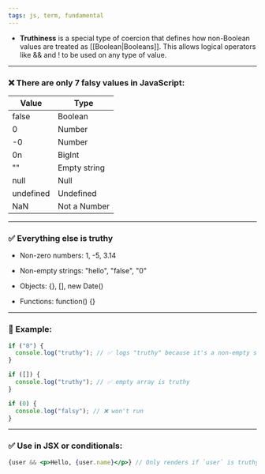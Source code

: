 ```yaml
---
tags: js, term, fundamental
---
```


- **Truthiness** is a special type of coercion that defines how non-Boolean values are treated as [[Boolean|Booleans]]. This allows logical operators like && and ! to be used on any type of value.

---

### **❌ There are only 7 falsy values in JavaScript:**

|**Value**|**Type**|
|---|---|
|false|Boolean|
|0|Number|
|-0|Number|
|0n|BigInt|
|""|Empty string|
|null|Null|
|undefined|Undefined|
|NaN|Not a Number|

---

### **✅ Everything else is truthy**

- Non-zero numbers: 1, -5, 3.14
    
- Non-empty strings: "hello", "false", "0"
    
- Objects: {}, [], new Date()
    
- Functions: function() {}
    

---

### **🧪 Example:**

```js
if ("0") {
  console.log("truthy"); // ✅ logs "truthy" because it's a non-empty string
}

if ([]) {
  console.log("truthy"); // ✅ empty array is truthy
}

if (0) {
  console.log("falsy"); // ❌ won't run
}
```

---

### **✅ Use in JSX or conditionals:**

```jsx
{user && <p>Hello, {user.name}</p>} // Only renders if `user` is truthy
```